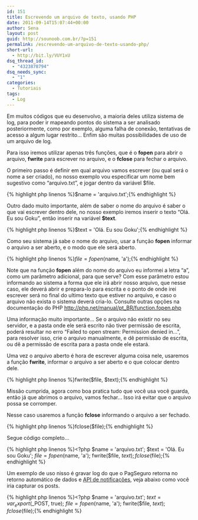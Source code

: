 ```yaml
---
id: 151
title: Escrevendo um arquivo de texto, usando PHP
date: 2011-09-14T15:07:44+00:00
author: Sena
layout: post
guid: http://sounoob.com.br/?p=151
permalink: /escrevendo-um-arquivo-de-texto-usando-php/
short-url:
  - http://bit.ly/VUY1xU
dsq_thread_id:
  - "4323878794"
dsq_needs_sync:
  - "1"
categories:
  - Tutoriais
tags:
  - Log
---
```

Em muitos códigos que eu desenvolvo, a maioria deles utiliza sistema de log, para poder ir mapeando pontos do sistema a ser analisado posteriormente, como por exemplo, alguma falha de conexão, tentativas de acesso a algum lugar restrito&#8230; Enfim são muitas possibilidades de uso de um arquivo de log.

Para isso iremos utilizar apenas três funções, que é o **fopen** para abrir o arquivo, **fwrite** para escrever no arquivo, e o **fclose** para fechar o arquivo.

<!--more-->

<a name="passo-a-passo"></a>O primeiro passo é definir em qual arquivo vamos escrever (ou qual será o nome a ser criado), no nosso exemplo vou especificar um nome bem sugestivo como &#8220;arquivo.txt&#8221;, e jogar dentro da variável $file.

{% highlight php linenos %}$name = 'arquivo.txt';{% endhighlight %} 

Outro dado muito importante, além de saber o nome do arquivo é saber o que vai escrever dentro dele, no nosso exemplo iremos inserir o texto &#8220;Olá. Eu sou Goku&#8221;, então inserir na variável **$text**.

{% highlight php linenos %}$text = 'Olá. Eu sou Goku';{% endhighlight %} 

Como seu sistema já sabe o nome do arquivo, usar a função **fopen** informar o arquivo a ser aberto, e o modo que ele será aberto.

{% highlight php linenos %}$file = fopen($name, 'a');{% endhighlight %} 

Note que na função **fopen** além do nome do arquivo eu informei a letra &#8220;a&#8221;, como um parâmetro adicional, para que serve? Com esse parâmetro estou informando ao sistema a forma que ele irá abrir nosso arquivo, que nesse caso, ele deverá abrir e prepara-lo para escrita e o ponto de onde irei escrever será no final do ultimo texto que estiver no arquivo, e caso o arquivo não exista o sistema deverá cria-lo. Consulte outras opções na documentação do PHP <http://php.net/manual/pt_BR/function.fopen.php>

Uma informação muito importante&#8230; Se o arquivo não existir no seu servidor, e a pasta onde ele será escrito não tiver permissão de escrita, poderá resultar no erro &#8220;Failed to open stream: Permission denied in&#8230;&#8221;, para resolver isso, crie o arquivo manualmente, e dê permissão de escrita, ou dê a permissão de escrita para a pasta onde ele estará.

Uma vez o arquivo aberto é hora de escrever alguma coisa nele, usaremos a função **fwrite**, informar o arquivo a ser aberto e o que colocar dentro dele.

{% highlight php linenos %}fwrite($file, $text);{% endhighlight %} 

Missão cumprida, agora como boa pratica tudo que você usa você guarda, então já que abrimos o arquivo, vamos fechar&#8230; Isso irá evitar que o arquivo possa se corromper.
  
Nesse caso usaremos a função **fclose** informando o arquivo a ser fechado.

{% highlight php linenos %}fclose($file);{% endhighlight %} 

Segue código completo&#8230;

{% highlight php linenos %}<?php
$name = 'arquivo.txt';
$text = 'Olá. Eu sou Goku';
$file = fopen($name, 'a');
fwrite($file, $text);
fclose($file);{% endhighlight %} 

<a name="recebendo-post"></a>Um exemplo de uso nisso é gravar log do que o PagSeguro retorna no retorno automático de dados e <a title="Recebendo notificações do PagSeguro usando PHP – Sem utilizar a biblioteca oficial" href="./recebendo-notificacoes-do-pagseguro-usando-php-sem-utilizar-a-biblioteca-oficial/" target="_blank">API de notificações</a>, veja abaixo como você iria capturar os posts.

{% highlight php linenos %}<?php
$name = 'arquivo.txt';
$text = var_export($_POST, true);
$file = fopen($name, 'a');
fwrite($file, $text);
fclose($file);{% endhighlight %} 